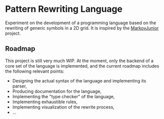 # Pattern Rewriting Language

Experiment on the development of a programming language based on the rewriting of generic symbols in a 2D grid.
It is inspired by the [MarkovJunior](https://github.com/mxgmn/MarkovJunior) project.

## Roadmap
This project is still very much WIP. At the moment, only the backend of a core set of the language is implemented, and the current roadmap includes the following relevant points:

* Designing the actual syntax of the language and implementing its parser,
* Producing documentation for the language,
* Implementing the "type checker" of the language,
* Implementing exhaustible rules,
* Implementing visualization of the rewrite process,
* ...